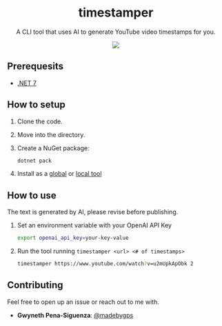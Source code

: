 <div align="center">
  <h1 align="center"> timestamper </h1>
  <p>A CLI tool that uses AI to generate YouTube video timestamps for you.</p>
    <img src="https://publicnotes.blob.core.windows.net/publicnotes/2023-02-28 20-51-56.gif"/>
</div>

## Prerequesits

- [.NET 7](https://dotnet.microsoft.com/download/dotnet/7.0)

## How to setup

1. Clone the code.
2. Move into the directory.
3. Create a NuGet package:

    ```csharp
    dotnet pack
    ```

5. Install as a [global](https://learn.microsoft.com/dotnet/core/tools/global-tools-how-to-use) or [local tool](https://learn.microsoft.com/dotnet/core/tools/local-tools-how-to-use)

## How to use

The text is generated by AI, please revise before publishing. 

1. Set an environment variable with your OpenAI API Key
    ```sh
    export openai_api_key=your-key-value
    ```

2. Run the tool running `timestamper <url> <# of timestamps>`

    ```sh
    timestamper https://www.youtube.com/watch?v=u2mUpkApObk 2
    ```

## Contributing

Feel free to open up an issue or reach out to me with.

- **Gwyneth Pena-Siguenza**: [@madebygps](https://twitter.com/madebygps)

